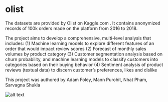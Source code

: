 # olist
The datasets are provided by Olist on Kaggle.com . It contains anonymized records of 100k orders made on the platform from 2016 to 2018.


The project aims to develop a comprehensive, multi-level analysis that includes:
(1) Machine learning models to explore different features of an order that would impact review scores
(2) Forecast of monthly sales volumes by product category
(3) Customer segmentation analysis based on churn probability, and machine learning models to classify customers into
categories based on their buying behavior
(4) Sentiment analysis of product reviews (textual data) to discern customer’s preferences, likes and dislike

This project was authored by Adam Foley, Mann Purohit, Nhat Pham, Sarvagna Shukla

![alt text](https://storage.googleapis.com/kaggle-datasets-images/78342/179673/4051e8a3f3a6562f956b80977db4dcd1/dataset-cover.png)

